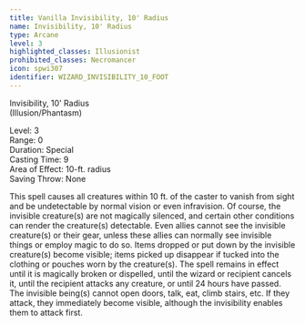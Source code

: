 ```yaml
---
title: Vanilla Invisibility, 10' Radius
name: Invisibility, 10' Radius
type: Arcane
level: 3
highlighted_classes: Illusionist
prohibited_classes: Necromancer
icon: spwi307
identifier: WIZARD_INVISIBILITY_10_FOOT
---
```

Invisibility, 10' Radius  
(Illusion/Phantasm)  
  
Level: 3  
Range: 0  
Duration: Special   
Casting Time: 9  
Area of Effect: 10-ft. radius  
Saving Throw: None   
  
This spell causes all creatures within 10 ft. of the caster to vanish from sight and be undetectable by normal vision or even infravision. Of course, the invisible creature(s) are not magically silenced, and certain other conditions can render the creature(s) detectable. Even allies cannot see the invisible creature(s) or their gear, unless these allies can normally see invisible things or employ magic to do so. Items dropped or put down by the invisible creature(s) become visible; items picked up disappear if tucked into the clothing or pouches worn by the creature(s). The spell remains in effect until it is magically broken or dispelled, until the wizard or recipient cancels it, until the recipient attacks any creature, or until 24 hours have passed. The invisible being(s) cannot open doors, talk, eat, climb stairs, etc. If they attack, they immediately become visible, although the invisibility enables them to attack first.  
